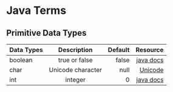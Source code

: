 
# Java Terms

## Primitive Data Types 

| Data Types                  | Description         | Default    | Resource   |
| ---------------------       |:-------------------:| ----------:| ---------: |
| boolean                     | true or false       | false      | [java docs](https://docs.oracle.com/javase/tutorial/java/nutsandbolts/datatypes.html) |
| char                        | Unicode character   | null       | [Unicode](https://www.fileformat.info/info/unicode/char/0000/index.htm)   |
| int                         | integer             |    0       | [java docs](https://docs.oracle.com/javase/tutorial/java/nutsandbolts/datatypes.html)|

